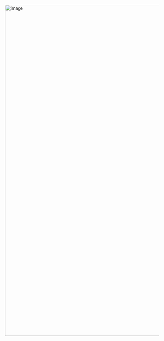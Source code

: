 <img width="1080" alt="image" src="https://github.com/user-attachments/assets/69319be8-9d31-4392-952e-61413af48ae9" />

